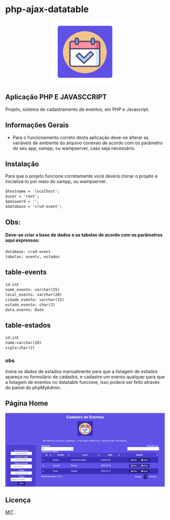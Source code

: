 # php-ajax-datatable

<div align="center">
  <img height="200" width="200" src="./img/logo.svg" align="center"></img>
</div>

## Aplicação PHP E JAVASCCRIPT

Projeto, sistema de cadastramento de eventos, em PHP e Javascript.

## Informações Gerais

- Para o funcionamento correto desta aplicação deve-se alterar as variáveis de ambiente do arquivo conexao de acordo com os parâmetro do seu app, xampp, ou wampserver, caso seja necessário.

## Instalação

Para que o projeto funcione corretamente você deverá clonar o projeto e inicializá-lo por meio do xampp, ou wampserver.

```
$hostname = 'localhost';
$user = 'root';
$password = '';
$database = 'crud-event';
```

## Obs:
#### Deve-se criar a base de dados e as tabelas de acordo com os parâmetros aqui expressos:

```
database: crud-event
tabelas: events, estados
```

## table-events
```
id:int
nome_evento: varchar(25)
local_evento: varchar(20)
cidade_evento: varchar(15)
estado_evento: char(2)
data_evento: Date
```

## table-estados
```
id:int
nome:varchar(20)
sigla:char(2)
```

### obs
Insira os dados de estados manualmente para que a listagem de estados apareça no formulário de cadastro,
e cadastre um evento qualquer para que a listagem de eventos no datatable funcione, isso poderá ser feito através do painel do phpMyAdmin. 

## Página Home
<img align="center" src="./img/tela.png"></img>

## Licença

[MIT](./LICENSE) .